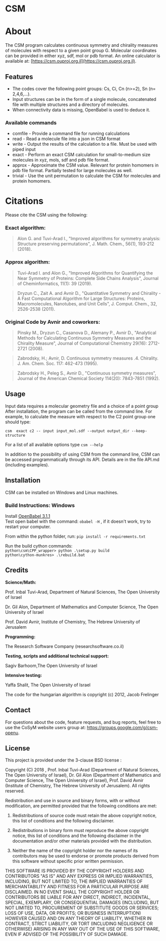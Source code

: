 # CSM #
 
# About
The CSM program calculates continuous symmetry and chirality measures of molecules with respect to a given point group G. Molecular coordinates can be provided in either xyz, sdf, mol or pdb format.
An online calculator is available at: [https://csm.ouproj.org.il](https://csm.ouproj.org.il).  


## Features

* The codes cover the following point groups: Cs, Ci, Cn (n>=2), Sn (n= 2,4,6,…).
* Input structures can be in the form of a single molecule, concatenated file with multiple structures and a directory of molecules.
* When connectivity data is missing, OpenBabel is used to deduce it.  

### Available commands  
* comfile - Provide a command file for running calculations
* read - Read a molecule file into a json in CSM format
* write - Output the results of the calculation to a file. Must be used with piped input
* exact - Perform an exact CSM calculation for small-to-medium size molecules in xyz, mols, sdf and pdb file format. 
* approx - Approximate the CSM value. Relevant for protein homomers  in pdb file format. Partially tested for large molecules as well.
* trivial - Use the unit permutation to calculate the CSM for molecules and protein homomers.

# Citations 

Please cite the CSM using the following:

### Exact algorithm:

> Alon G. and Tuvi-Arad I., "Improved algorithms for symmetry analysis: Structure preserving permutations", J. Math. Chem., 56(1), 193-212 (2018).

### Approx algorithm:

> Tuvi-Arad I. and Alon G., "Improved Algorithms for Quantifying the Near Symmetry of Proteins: Complete Side Chains Analysis", Journal of Cheminformatics, 11(1): 39 (2019).

> Dryzun C., Zait A. and Avnir D., "Quantitative Symmetry and Chirality - A Fast Computational Algorithm for Large Structures: Proteins, Macromolecules, Nanotubes, and Unit Cells", J. Comput. Chem., 32, 2526-2538 (2011).

### Original Code by Avnir and coworkers:

> Pinsky M., Dryzun C., Casanova D., Alemany P., Avnir D., "Analytical Methods for Calculating Continuous Symmetry Measures and the Chirality Measure", Journal of Computational Chemistry 29(16): 2712-2721 (2008).

> Zabrodsky, H.; Avnir, D. Continuous symmetry measures .4. Chirality. J. Am. Chem. Soc. 117: 462-473 (1995).

> Zabrodsky H., Peleg S., Avnir D., "Continuous symmetry measures", Journal of the American Chemical Society 114(20): 7843-7851 (1992).

## Usage

Input data requires a molecular geometry file and a choice of a point group
After installation, the program can be called from the command line. For example, to calculate the measure with respect to the C2 point group one should type:

`csm  exact c2 -- input input_mol.sdf --output output_dir --keep-structure`  

For a list of all available options type `csm --help`

In addition to the possibility of using CSM from the command line, CSM can be accessed programmatically through its API. Details are in the file API.md (including examples).

## Installation

CSM can be installed on Windows and Linux machines.


### Build Instructions: Windows

Install [OpenBabel 3.1.1](https://github.com/openbabel/openbabel/releases/tag/openbabel-3-1-1)  
Test open babel with the command: `obabel -H` , if it doesn't work, try to restart your computer.  

From within the python folder, run:
`pip install -r requirements.txt`  

Run the build cython commands:  
`python\csm\CPP_wrapper> python .\setup.py build`  
`python\cython-munkres> .\rebuild.bat`  

<!-- ### Build Instructions: Linux -->

<!-- Because installing openbabel correctly is a delicate and bug-prone process, an alternative method of installing CSM is available using Conda, and is described in the file conda_install_instructions.txt  -->

## Credits

**Science/Math:**

Prof. Inbal Tuvi-Arad, Department of Natural Sciences, The Open University of Israel

Dr. Gil Alon, Department of Mathematics and Computer Science, The Open University of Israel

Prof. David Avnir, Institute of Chemistry, The Hebrew University of Jerusalem

**Programming:**

The Research Software Company (researchsoftware.co.il)

**Testing, scripts and additional technical support:**

Sagiv Barhoom,The Open University of Israel

**Intensive testing:**

Yaffa Shalit, The Open University of Israel

The code for the hungarian algorithm is copyright (c) 2012, Jacob Frelinger


## Contact 

For questions about the code, feature requests, and bug reports, feel free to use the CoSyM website users group at: https://groups.google.com/g/csm-openu. 


## License ##
This project is provided under the 3-clause BSD license :

Copyright (C) 2018 , Prof. Inbal Tuvi-Arad (Department of Natural Sciences, The Open University of Israel), Dr. Gil Alon (Department of Mathematics and Computer Science, The Open University of Israel), Prof. David Avnir (Institute of Chemistry, The Hebrew University of Jerusalem).
All rights reserved.



Redistribution and use in source and binary forms, with or without modification, are permitted provided that the following conditions are met:

1. Redistributions of source code must retain the above copyright notice, this list of conditions and the following disclaimer.

2. Redistributions in binary form must reproduce the above copyright notice, this list of conditions and the following disclaimer in the documentation and/or other materials provided with the distribution.

3. Neither the name of the copyright holder nor the names of its contributors may be used to endorse or promote products derived from this software without specific prior written permission.


THIS SOFTWARE IS PROVIDED BY THE COPYRIGHT HOLDERS AND CONTRIBUTORS "AS IS" AND ANY EXPRESS OR IMPLIED WARRANTIES, INCLUDING, BUT NOT LIMITED TO, THE IMPLIED WARRANTIES OF MERCHANTABILITY AND FITNESS FOR A PARTICULAR PURPOSE ARE DISCLAIMED. IN NO EVENT SHALL THE COPYRIGHT HOLDER OR CONTRIBUTORS BE LIABLE FOR ANY DIRECT, INDIRECT, INCIDENTAL, SPECIAL, EXEMPLARY, OR CONSEQUENTIAL DAMAGES (INCLUDING, BUT NOT LIMITED TO, PROCUREMENT OF SUBSTITUTE GOODS OR SERVICES; LOSS OF USE, DATA, OR PROFITS; OR BUSINESS INTERRUPTION) HOWEVER CAUSED AND ON ANY THEORY OF LIABILITY, WHETHER IN CONTRACT, STRICT LIABILITY, OR TORT (INCLUDING NEGLIGENCE OR OTHERWISE) ARISING IN ANY WAY OUT OF THE USE OF THIS SOFTWARE, EVEN IF ADVISED OF THE POSSIBILITY OF SUCH DAMAGE. 

